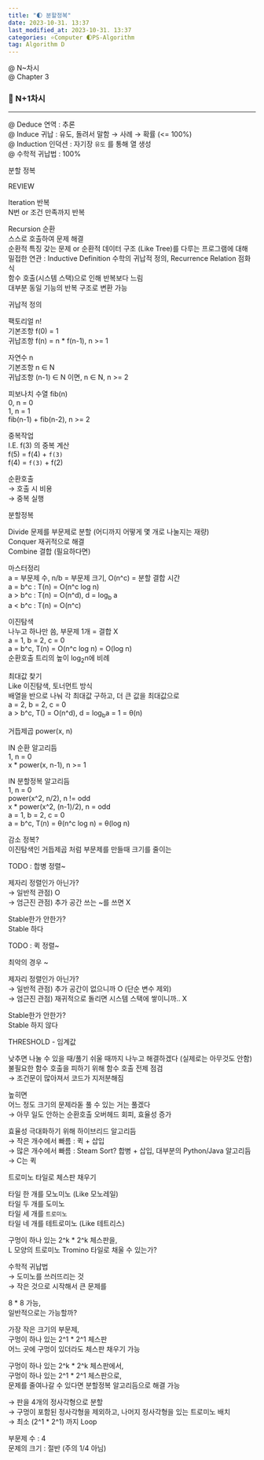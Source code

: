 ```yaml
---
title: "🌓 분할정복"
date: 2023-10-31. 13:37
last_modified_at: 2023-10-31. 13:37
categories: ⭐Computer 🌓PS-Algorithm
tag: Algorithm D
---
```


@ N~차시  
@ Chapter 3  

### 💫 N+1차시

---

@ Deduce 연역 : 추론  
@ Induce 귀납 : 유도, 돌려서 말함 → 사례 → 확률 (<= 100%)  
@ Induction 인덕션 : 자기장 `유도` 를 통해 열 생성  
@ 수학적 귀납법 : 100%  

분할 정복  

REVIEW  

Iteration 반복  
N번 or 조건 만족까지 반복  

Recursion 순환  
스스로 호출하여 문제 해결  
순환적 특징 갖는 문제 or 순환적 데이터 구조 (Like Tree)를 다루는 프로그램에 대해  
밀접한 연관 : Inductive Definition 수학의 귀납적 정의, Recurrence Relation 점화식  
함수 호출(시스템 스택)으로 인해 반복보다 느림  
대부분 동일 기능의 반복 구조로 변환 가능  

귀납적 정의  

팩토리얼 n!  
기본조항 f(0) = 1  
귀납조항 f(n) = n * f(n-1), n >= 1

자연수 n  
기본조항 n ∈ N  
귀납조항 (n-1) ∈ N 이면, n ∈ N, n >= 2  

피보나치 수열 fib(n)  
0, n = 0  
1, n = 1  
fib(n-1) + fib(n-2), n >= 2  

중복작업  
I.E. f(3) 의 중복 계산  
f(5) = f(4) + `f(3)`  
f(4) = `f(3)` + f(2)  

순환호출  
→ 호출 시 비용  
→ 중복 실행  

분할정복  

Divide 문제를 부문제로 분할 (어디까지 어떻게 몇 개로 나눌지는 재량)  
Conquer 재귀적으로 해결  
Combine 결합 (필요하다면)  

마스터정리  
a = 부문제 수, n/b = 부문제 크기, O(n^c) = 분할 결합 시간  
a = b^c : T(n) = O(n^c log n)  
a \> b^c : T(n) = O(n^d), d = log<sub>b</sub> a  
a \< b^c : T(n) = O(n^c)  

이진탐색  
나누고 하나만 씀, 부문제 1개 = 결합 X  
a = 1, b = 2, c = 0  
a = b^c, T(n) = O(n^c log n) = O(log n)  
순환호출 트리의 높이 log<sub>2</sub>n에 비례  

최대값 찾기  
Like 이진탐색, 토너먼트 방식  
배열을 반으로 나눠 각 최대값 구하고, 더 큰 값을 최대값으로  
a = 2, b = 2, c = 0  
a \> b^c, T() = O(n^d), d = log<sub>b</sub>a = 1 = θ(n)  

거듭제곱 power(x, n)  

IN 순환 알고리듬  
1, n = 0  
x * power(x, n-1), n >= 1  

IN 분할정복 알고리듬  
1, n = 0  
power(x^2, n/2), n != odd  
x * power(x^2, (n-1)/2), n = odd  
a = 1, b = 2, c = 0  
a = b^c, T(n) = θ(n^c log n) = θ(log n)  

감소 정복?  
이진탐색인 거듭제곱 처럼 부문제를 만들때 크기를 줄이는  

TODO : 합병 정렬~  

제자리 정렬인가 아닌가?  
→ 일반적 관점) O  
→ 엄근진 관점) 추가 공간 쓰는 ~를 쓰면 X  

Stable한가 안한가?  
Stable 하다  

TODO : 퀵 정렬~  

최악의 경우 ~  

제자리 정렬인가 아닌가?  
→ 일반적 관점) 추가 공간이 없으니까 O (단순 변수 제외)  
→ 엄근진 관점) 재귀적으로 돌리면 시스템 스택에 쌓이니까.. X  

Stable한가 안한가?  
Stable 하지 않다  

THRESHOLD - 임계값  

낮추면
나눌 수 있을 때/풀기 쉬울 때까지 나누고 해결하겠다 (실제로는 아무것도 안함)  
불필요한 함수 호출을 피하기 위해 함수 호출 전제 점검  
→ 조건문이 많아져서 코드가 지저분해짐  

높히면  
어느 정도 크기의 문제라돋 풀 수 있는 거는 풀겠다  
→ 아무 일도 안하는 순환호출 오버헤드 회피, 효율성 증가  

효율성 극대화하기 위해 하이브리드 알고리듬  
→ 작은 개수에서 빠름 : 퀵 + 삽입  
→ 많은 개수에서 빠름 : Steam Sort? 합병 + 삽입, 대부분의 Python/Java 알고리듬  
→ C는 퀵  

트로미노 타일로 체스판 채우기  

타일 한 개를 모노미노 (Like 모노레일)  
타일 두 개를 도미노  
타일 세 개를 `트로미노`  
타일 네 개를 테트로미노 (Like 테트리스)  

구멍이 하나 있는 2^k * 2^k 체스판을,  
L 모양의 트로미노 Tromino 타일로 채울 수 있는가?  

수학적 귀납법  
→ 도미노를 쓰러뜨리는 것  
→ 작은 것으로 시작해서 큰 문제를  

8 * 8 가능,  
일반적으로는 가능할까?  

가장 작은 크기의 부문제,  
구멍이 하나 있는 2^1 * 2^1 체스판  
어느 곳에 구멍이 있더라도 체스판 채우기 가능  

구멍이 하나 있는 2^k \* 2^k 체스판에서,  
구멍이 하나 있는 2^1 \* 2^1 체스판으로,  
문제를 줄여나갈 수 있다면 분할정복 알고리듬으로 해결 가능  

→ 판을 4개의 정사각형으로 분할  
→ 구멍이 포함된 정사각형을 제외하고, 나머지 정사각형을 있는 트로미노 배치  
→ 최소 (2^1 * 2^1) 까지 Loop  

부문제 수 : 4  
문제의 크기 : 절반 (주의 1/4 아님)  
